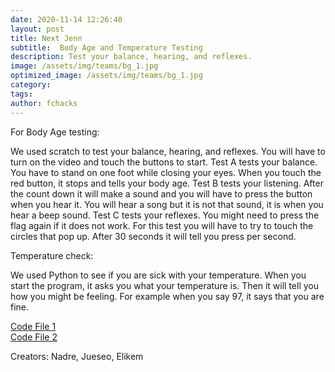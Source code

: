```yaml
---
date: 2020-11-14 12:26:40
layout: post
title: Next Jenn
subtitle:  Body Age and Temperature Testing
description: Test your balance, hearing, and reflexes.
image: /assets/img/teams/bg_1.jpg
optimized_image: /assets/img/teams/bg_1.jpg
category:
tags:
author: fchacks
---
```


For Body Age testing:

We used scratch to test your balance, hearing, and reflexes. You will have to turn on the video and touch the buttons to start.  Test A tests your balance. You have to stand on one foot while closing your eyes. When you touch the red button, it stops and tells your body age. Test B tests your listening. After the count down it will make a sound and you will have to press the button when you hear it. You will hear a song but it is not that sound, it is when you hear a beep sound. Test C tests your reflexes. You might need to press the flag again if it does not work. For this test you will have to try to touch the circles that pop up. After 30 seconds it will tell you press per second.

Temperature check:

We used Python to see if you are sick with your temperature. When you start the program, it asks you what your temperature is. Then it will tell you how you might be feeling. For example when you say 97, it says that you are fine.

<a href="https://scratch.mit.edu/projects/449883668/">Code File 1</a> <br>
<a href="https://colab.research.google.com/drive/16h4-OP-_6aSe3fN7mKm33UHa4x1Evjyo?usp=sharing">Code File 2</a>

Creators:
Nadre, Jueseo, Elikem
